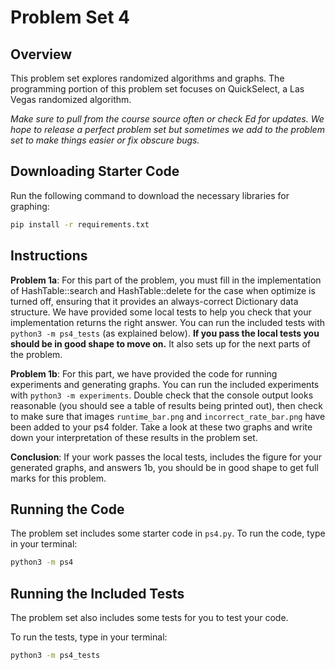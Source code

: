 # Problem Set 4

## Overview

This problem set explores randomized algorithms and graphs. The programming portion of this problem set focuses on QuickSelect, a Las Vegas randomized algorithm.

*Make sure to pull from the course source often or check Ed for updates. We hope to release a perfect problem set but sometimes we add to the problem set to make things easier or fix obscure bugs.*

## Downloading Starter Code
Run the following command to download the necessary libraries for graphing:

```bash
pip install -r requirements.txt
```

## Instructions

**Problem 1a**: For this part of the problem, you must fill in the implementation of HashTable::search and HashTable::delete for the case when optimize is turned off, ensuring that it provides an always-correct Dictionary data structure. We have provided some local tests to help you check that your implementation returns the right answer. You can run the included tests with `python3 -m ps4_tests` (as explained below). **If you pass the local tests you should be in good shape to move on.** It also sets up for the next parts of the problem.

**Problem 1b**: For this part, we have provided the code for running experiments and generating graphs. You can run the included experiments with `python3 -m experiments`. Double check that the console output looks reasonable (you should see a table of results being printed out), then check to make sure that images `runtime_bar.png` and `incorrect_rate_bar.png` have been added to your ps4 folder. Take a look at these two graphs and write down your interpretation of these results in the problem set.

**Conclusion**: If your work passes the local tests, includes the figure for your generated graphs, and answers 1b, you should be in good shape to get full marks for this problem.

## Running the Code

The problem set includes some starter code in `ps4.py`. To run the code, type in your terminal:

```bash
python3 -m ps4
```

## Running the Included Tests

The problem set also includes some tests for you to test your code.

To run the tests, type in your terminal:

```bash
python3 -m ps4_tests
```
